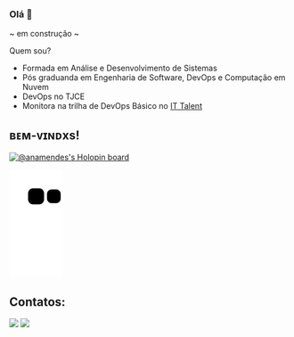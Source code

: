 ### Olá 👋
~ em construção ~ 

Quem sou? 
- Formada em Análise e Desenvolvimento de Sistemas
- Pós graduanda em Engenharia de Software, DevOps e Computação em Nuvem
- DevOps no TJCE
- Monitora na trilha de DevOps Básico no [IT Talent](https://programaittalent.com.br/)

<!--
**Ana138/Ana138** is a ✨ _special_ ✨ repository because its `README.md` (this file) appears on your GitHub profile.

Here are some ideas to get you started:

- 🌱 Estudando Python
- 😄 Pronouns: Ela/Dela
-->
## ʙᴇᴍ-ᴠɪɴᴅxs!

 

  [![@anamendes's Holopin board](https://holopin.me/anamendes)](https://holopin.io/@anamendes)
  
  
  ![Snake animation](https://github.com/rafaballerini/rafaballerini/blob/output/github-contribution-grid-snake.svg)
  
## Contatos:  
<div> 
  <a href = "mailto:anajessica.mdo@gmail.com"><img src="https://img.shields.io/badge/-Gmail-%23333?style=for-the-badge&logo=gmail&logoColor=red" target="_blank"></a>
    <a href="https://www.linkedin.com/in/ana-mdo/" target="_blank"><img src="https://img.shields.io/badge/-LinkedIn-%230077B5?style=for-the-badge&logo=linkedin&logoColor=white" target="_blank"></a> 
 
</div>

